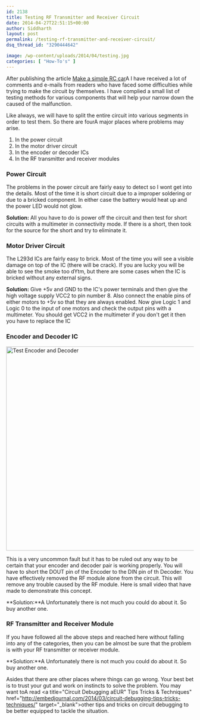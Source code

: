```yaml
---
id: 2138
title: Testing RF Transmitter and Receiver Circuit
date: 2014-04-27T22:51:15+00:00
author: Siddharth
layout: post
permalink: /testing-rf-transmitter-and-receiver-circuit/
dsq_thread_id: "3290444642"

image: /wp-content/uploads/2014/04/testing.jpg
categories: [ "How-To's" ]
---
```


After publishing the article <a title="Make a Simple RC (Remote Controlled) Robot Car" href="http://embedjournal.com/2013/05/make-a-rc-robot-car/" target="_blank">Make a simple RC car</a>A I have received a lot of comments and e-mails from readers who have faced some difficulties while trying to make the circuit by themselves. I have complied a small list of testing methods for various components that will help your narrow down the caused of the malfunction.

Like always, we will have to split the entire circuit into various segments in order to test them. So there are fourA major places where problems may arise.

  1. In the power circuit
  2. In the motor driver circuit
  3. In the encoder or decoder ICs
  4. In the RF transmitter and receiver modules

### **Power Circuit**

The problems in the power circuit are fairly easy to detect so I wont get into the details. Most of the time it is short circuit due to a improper soldering or due to a bricked component. In either case the battery would heat up and the power LED would not glow.

**Solution:** All you have to do is power off the circuit and then test for short circuits with a multimeter in connectivity mode. If there is a short, then took for the source for the short and try to eliminate it.

### **Motor Driver Circuit**

<p style="text-align: left;">
  The L293d ICs are fairly easy to brick. Most of the time you will see a visible damage on top of the IC (there will be crack). If you are lucky you will be able to see the smoke too dYtm, but there are some cases when the IC is bricked without any external signs.
</p>

**Solution:** Give +5v and GND to the IC's power terminals and then give the high voltage supply VCC2 to pin number 8. Also connect the enable pins of either motors to +5v so that they are always enabled. Now give Logic 1 and Logic 0 to the input of one motors and check the output pins with a multimeter. You should get VCC2 in the multimeter if you don't get it then you have to replace the IC

### **Encoder and Decoder IC**

[<img class="aligncenter size-full wp-image-2429" src="/images/posts/2014/04/Test-Encoder-and-Decoder.png" alt="Test Encoder and Decoder" width="772" height="547" srcset="/images/posts/2014/04/Test-Encoder-and-Decoder.png 772w, /images/posts/2014/04/Test-Encoder-and-Decoder-300x213.png 300w" sizes="(max-width: 772px) 100vw, 772px" />](/images/posts/2014/04/Test-Encoder-and-Decoder.png)

This is a very uncommon fault but it has to be ruled out any way to be certain that your encoder and decoder pair is working properly. You will have to short the DOUT pin of the Encoder to the DIN pin of th Decoder. You have effectively removed the RF module alone from the circuit. This will remove any trouble caused by the RF module. Here is small video that have made to demonstrate this concept.



**Solution:**A Unfortunately there is not much you could do about it. So buy another one.

### **RF Transmitter and Receiver Module**

If you have followed all the above steps and reached here without falling into any of the categories, then you can be almost be sure that the problem is with your RF transmitter or receiver module.

**Solution:**A Unfortunately there is not much you could do about it. So buy another one.

Asides that there are other places where things can go wrong. Your best bet is to trust your gut and work on instincts to solve the problem. You may want toA read <a title="Circuit Debugging aEUR" Tips Tricks & Techniques" href="http://embedjournal.com/2014/03/circuit-debugging-tips-tricks-techniques/" target="_blank">other tips and tricks on circuit debugging</a> to be better equipped to tackle the situation.